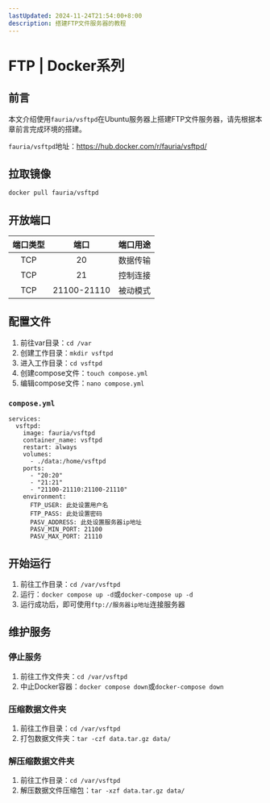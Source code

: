 ```yaml
---
lastUpdated: 2024-11-24T21:54:00+8:00
description: 搭建FTP文件服务器的教程
---
```


# FTP | Docker系列

## 前言

本文介绍使用`fauria/vsftpd`在Ubuntu服务器上搭建FTP文件服务器，请先根据本章前言完成环境的搭建。

`fauria/vsftpd`地址：<https://hub.docker.com/r/fauria/vsftpd/>

## 拉取镜像

```bash
docker pull fauria/vsftpd
```

## 开放端口

| 端口类型 |    端口     | 端口用途 |
| :------: | :---------: | :------: |
|   TCP    |     20      | 数据传输 |
|   TCP    |     21      | 控制连接 |
|   TCP    | 21100-21110 | 被动模式 |

## 配置文件

1. 前往var目录：`cd /var`
2. 创建工作目录：`mkdir vsftpd`
3. 进入工作目录：`cd vsftpd`
4. 创建compose文件：`touch compose.yml`
5. 编辑compose文件：`nano compose.yml`

### `compose.yml`

```yml{13,14,15}
services:
  vsftpd:
    image: fauria/vsftpd
    container_name: vsftpd
    restart: always
    volumes:
      - ./data:/home/vsftpd
    ports:
      - "20:20"
      - "21:21"
      - "21100-21110:21100-21110"
    environment:
      FTP_USER: 此处设置用户名
      FTP_PASS: 此处设置密码
      PASV_ADDRESS: 此处设置服务器ip地址
      PASV_MIN_PORT: 21100
      PASV_MAX_PORT: 21110
```

## 开始运行

1. 前往工作目录：`cd /var/vsftpd`
2. 运行：`docker compose up -d`或`docker-compose up -d`
3. 运行成功后，即可使用`ftp://服务器ip地址`连接服务器

## 维护服务

### 停止服务

1. 前往工作文件夹：`cd /var/vsftpd`
2. 中止Docker容器：`docker compose down`或`docker-compose down`

### 压缩数据文件夹

1. 前往工作目录：`cd /var/vsftpd`
2. 打包数据文件夹：`tar -czf data.tar.gz data/`

### 解压缩数据文件夹

1. 前往工作目录：`cd /var/vsftpd`
2. 解压数据文件压缩包：`tar -xzf data.tar.gz data/`
